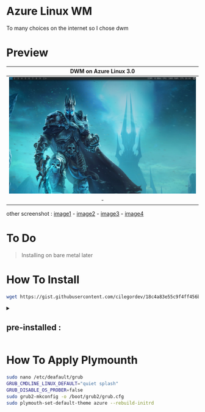 # Azure Linux WM
To many choices on the internet so I chose dwm

# Preview
| DWM on Azure Linux 3.0 |
|-|
| ![](image/dwm.png) |
| <div align="center"> - </div> |

other screenshot : [image1](image/preview-dwm.png) - [image2](image/preview-kernel-6.11.0.png) - [image3](image/preview-plymounth.png) - [image4](image/ms-edge-on-azurelinux.png)

# To Do
> Installing on bare metal later

# How To Install
```zsh
wget https://gist.githubusercontent.com/cilegordev/18c4a83e55c9f4ff456b6c0a9658d617/raw/4efb0238da63e20049803aa80f38e6b33c085e49/dwm-src-azl3.sh && chmod +x dwm-src-azl3.sh && ./dwm-src-azl3.sh
```
<details>
  <summary>
<h2>pre-installed : </h2>
</summary>
  
- dwm-6.5
- dmenu-5.3
- st-0.9.2
- slstatus-1.0
- feh-3.10.3
- compton-1.0
- plymouth-24.004.60
- nano-8.2
- thunar-4.19.3
- mousepad-0.6.2
- ristretto-0.13.2
- parole-4.18.1
- NetworkManager-1.51.1
- neofetch-7.1.1
- firefox-130.0
- gimp-2.10
- libreoffice-24.8.2
- code-1.93.1
</details>

# How To Apply Plymounth
```zsh
sudo nano /etc/deafault/grub
GRUB_CMDLINE_LINUX_DEFAULT="quiet splash"
GRUB_DISABLE_OS_PROBER=false
sudo grub2-mkconfig -o /boot/grub2/grub.cfg
sudo plymouth-set-default-theme azure --rebuild-initrd
```

